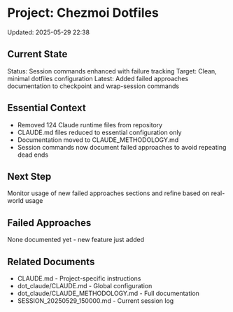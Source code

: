 # Project: Chezmoi Dotfiles
Updated: 2025-05-29 22:38

## Current State
Status: Session commands enhanced with failure tracking
Target: Clean, minimal dotfiles configuration
Latest: Added failed approaches documentation to checkpoint and wrap-session commands

## Essential Context
- Removed 124 Claude runtime files from repository
- CLAUDE.md files reduced to essential configuration only
- Documentation moved to CLAUDE_METHODOLOGY.md
- Session commands now document failed approaches to avoid repeating dead ends

## Next Step
Monitor usage of new failed approaches sections and refine based on real-world usage

## Failed Approaches
None documented yet - new feature just added

## Related Documents
- CLAUDE.md - Project-specific instructions
- dot_claude/CLAUDE.md - Global configuration
- dot_claude/CLAUDE_METHODOLOGY.md - Full documentation
- SESSION_20250529_150000.md - Current session log